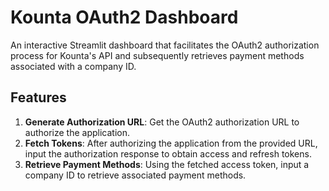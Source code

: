 # Kounta OAuth2 Dashboard

An interactive Streamlit dashboard that facilitates the OAuth2 authorization process for Kounta's API and subsequently retrieves payment methods associated with a company ID.

## Features

1. **Generate Authorization URL**: Get the OAuth2 authorization URL to authorize the application.
2. **Fetch Tokens**: After authorizing the application from the provided URL, input the authorization response to obtain access and refresh tokens.
3. **Retrieve Payment Methods**: Using the fetched access token, input a company ID to retrieve associated payment methods.
